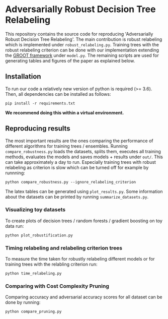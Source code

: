 # Adversarially Robust Decision Tree Relabeling

This repository contains the source code for reproducing 'Adversarially Robust Decision Tree Relabeling'. The main contribution is robust relabeling which is implemented under `robust_relabeling.py`. Training trees with the robust relabeling criterion can be done with our implementation extending the [GROOT framework](https://github.com/tudelft-cda-lab/GROOT) under `model.py`. The remaining scripts are used for generating tables and figures of the paper as explained below.

## Installation

To run our code a relatively new version of python is required (>= 3.6). Then, all dependencies can be installed as follows:
```
pip install -r requirements.txt
```

**We recommend doing this within a virtual environment.**

## Reproducing results

The most important results are the ones comparing the performance of different algorithms for training trees / ensembles. Running `compare_robustness.py` loads the datasets, splits them, executes all training methods, evaluates the models and saves models + results under `out/`. This can take approximately a day to run. Especially training trees with robust relabeling as criterion is slow which can be turned off for example by runnning:
```
python compare_robustness.py --ignore_relabeling_criterion
```

The latex tables can be generated using `plot_results.py`. Some information about the datasets can be printed by running `summarize_datasets.py`.

### Visualizing toy datasets

To create plots of decision trees / random forests / gradient boosting on toy data run:

```
python plot_robustification.py
```

### Timing relabeling and relabeling criterion trees

To measure the time taken for robustly relabeling different models or for training trees with the relabling criterion run:

```
python time_relabeling.py
```

### Comparing with Cost Complexity Pruning

Comparing accuracy and adversarial accuracy scores for all dataset can be done by running:

```
python compare_pruning.py
```